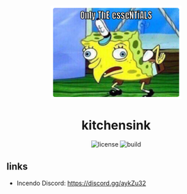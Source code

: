 <div align="center">
<img src="img/kitchensink.png" width="300px"/>
<br/>
<h1>kitchensink</h1>

![license](https://img.shields.io/github/license/incendo/kitchensink.svg)
![build](https://img.shields.io/github/actions/workflow/status/incendo/kitchensink/build.yml?logo=github)
</div>

## links

- Incendo Discord: https://discord.gg/aykZu32
